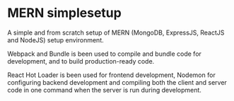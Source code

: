 # MERN simplesetup

A simple and from scratch setup of MERN (MongoDB, ExpressJS, ReactJS and NodeJS) setup environment.

Webpack and Bundle is been used to compile and bundle code for development, and to build production-ready code.

React Hot Loader is been used for frontend development, Nodemon for configuring backend development and compiling both the client and server code in one command when the server is run during development.

